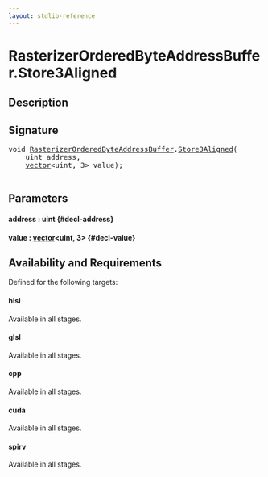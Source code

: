 ```yaml
---
layout: stdlib-reference
---
```


# RasterizerOrderedByteAddressBuffer\.Store3Aligned

## Description





## Signature 

<pre>
void <a href="/stdlib-reference/types/RasterizerOrderedByteAddressBuffer/index" class="code_type">RasterizerOrderedByteAddressBuffer</a>.<a href="/stdlib-reference/types/RasterizerOrderedByteAddressBuffer/Store3Aligned">Store3Aligned</a>(
    uint <span class='code_param'>address</span>,
    <a href="/stdlib-reference/types/vector/index" class="code_type">vector</a>&lt;uint, 3&gt; <span class='code_param'>value</span>);

</pre>

## Parameters

#### address  : uint {#decl-address}
#### value  : [vector](/stdlib-reference/types/vector/index)\<uint, 3\> {#decl-value}

## Availability and Requirements

Defined for the following targets:

#### hlsl
Available in all stages.

#### glsl
Available in all stages.

#### cpp
Available in all stages.

#### cuda
Available in all stages.

#### spirv
Available in all stages.



